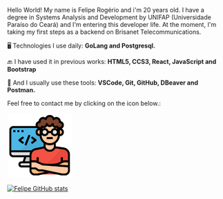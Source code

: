 <p align="left">
  Hello World!
  My name is Felipe Rogério and i'm 20 years old.
  I have a degree in Systems Analysis and Development by UNIFAP (Universidade Paraíso do Ceará) and I'm entering this developer life. 
  At the moment, I'm taking my first steps as a backend on Brisanet Telecommunications.
</p>
<p align="left">
  🖥️ Technologies I use daily: 
  <strong>GoLang and Postgresql.</strong>
</p>
<p align="left">
  🔙 I have used it in previous works: 
  <strong>HTML5, CCS3, React, JavaScript and Bootstrap</strong>
</p>
<p align="left">
  🔧 And I usually use these tools: 
  <strong>VSCode, Git, GitHub, DBeaver and Postman.</strong>
</p>
<p align="left">
  Feel free to contact me by clicking on the icon below.:
</p>
<p align="left">
<div align-itens="center">
<a href="https://github.com/frds1/portfolio" alt="Portfólio">
<img src="https://raw.githubusercontent.com/frds1/frds1/main/Icons/programador.png" height="150" width="150" /></a>
</div>
</p>

[![Felipe GitHub stats](https://github-readme-stats.vercel.app/api?username=frds1&count_private=true&show_icons=true&theme=dracula)](https://github.com/anuraghazra/github-readme-stats)
